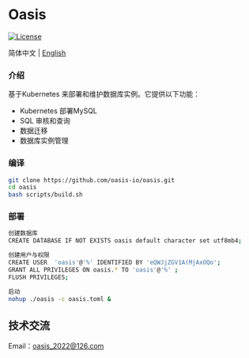 # Oasis

[![License](https://img.shields.io/badge/License-Apache%202.0-blue.svg)](https://github.com/carina-io/carina/blob/main/LICENSE)

简体中文 | [English](README_en.md)

### 介绍

  基于Kubernetes 来部署和维护数据库实例。它提供以下功能：

* Kubernetes 部署MySQL
* SQL 审核和查询
* 数据迁移
* 数据库实例管理


### 编译

```bash
git clone https://github.com/oasis-io/oasis.git
cd oasis
bash scripts/build.sh
```


### 部署

```bash
创建数据库
CREATE DATABASE IF NOT EXISTS oasis default character set utf8mb4;

创建用户与权限
CREATE USER  'oasis'@'%' IDENTIFIED BY 'eQWJjZGV1A(MjAxOQo';
GRANT ALL PRIVILEGES ON oasis.* TO 'oasis'@'%' ; 
FLUSH PRIVILEGES;

启动
nohup ./oasis -c oasis.toml &
```

## 技术交流

Email：oasis_2022@126.com





